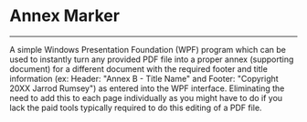 # Annex Marker
---
A simple Windows Presentation Foundation (WPF) program which can be used to instantly turn any provided PDF file into a proper annex (supporting document) for a different document with the required footer and title information (ex: Header: "Annex B - Title Name" and Footer: "Copyright 20XX Jarrod Rumsey") as entered into the WPF interface. Eliminating the need to add this to each page individually as you might have to do if you lack the paid tools typically required to do this editing of a PDF file.
